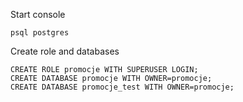 Start console
```
psql postgres
```

Create role and databases
```
CREATE ROLE promocje WITH SUPERUSER LOGIN;
CREATE DATABASE promocje WITH OWNER=promocje;
CREATE DATABASE promocje_test WITH OWNER=promocje;
```
